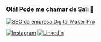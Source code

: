 ### Olá! Pode me chamar de Sali 👋
[![SEO da empresa Digital Maker Pro](https://img.shields.io/badge/website-000000?style=for-the-badge&logo=About.me&logoColor=white)](https://www.digitalmakerpro.com)

[![Instagram]([https://img.shields.io/badge/Instagram-E4405F?style=for-the-badge&logo=instagram&logoColor=white)](https://www.instagram.com/sali_produtor)
[![LinkedIn]([https://img.shields.io/badge/LinkedIn-0077B5?style=for-the-badge&logo=linkedin&logoColor=white)](https://www.linkedin.com/in/saliprodutor/)
